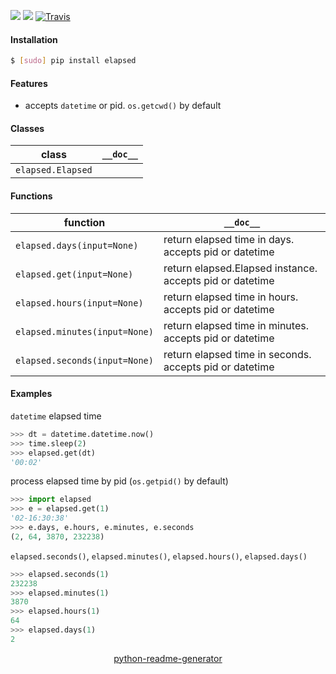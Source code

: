 <!--
https://pypi.org/project/readme-generator/
https://pypi.org/project/python-readme-generator/
-->

[![](https://img.shields.io/pypi/pyversions/elapsed.svg?longCache=True)](https://pypi.org/project/elapsed/)
[![](https://img.shields.io/pypi/v/elapsed.svg?maxAge=3600)](https://pypi.org/project/elapsed/)
[![Travis](https://api.travis-ci.org/looking-for-a-job/elapsed.py.svg?branch=master)](https://travis-ci.org/looking-for-a-job/elapsed.py/)

#### Installation
```bash
$ [sudo] pip install elapsed
```

#### Features
+   accepts `datetime` or pid. `os.getcwd()` by default

#### Classes
class|`__doc__`
-|-
`elapsed.Elapsed` |

#### Functions
function|`__doc__`
-|-
`elapsed.days(input=None)` |return elapsed time in days. accepts pid or datetime
`elapsed.get(input=None)` |return elapsed.Elapsed instance. accepts pid or datetime
`elapsed.hours(input=None)` |return elapsed time in hours. accepts pid or datetime
`elapsed.minutes(input=None)` |return elapsed time in minutes. accepts pid or datetime
`elapsed.seconds(input=None)` |return elapsed time in seconds. accepts pid or datetime

#### Examples
`datetime` elapsed time
```python
>>> dt = datetime.datetime.now()
>>> time.sleep(2)
>>> elapsed.get(dt)
'00:02'
```

process  elapsed time by pid (`os.getpid()` by default)
```python
>>> import elapsed
>>> e = elapsed.get(1)
'02-16:30:38'
>>> e.days, e.hours, e.minutes, e.seconds
(2, 64, 3870, 232238)
```

`elapsed.seconds()`, `elapsed.minutes()`, `elapsed.hours()`, `elapsed.days()`
```python
>>> elapsed.seconds(1)
232238
>>> elapsed.minutes(1)
3870
>>> elapsed.hours(1)
64
>>> elapsed.days(1)
2
```

<p align="center">
    <a href="https://pypi.org/project/python-readme-generator/">python-readme-generator</a>
</p>